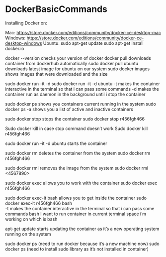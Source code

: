# DockerBasicCommands
Installing Docker on:

Mac:        https://store.docker.com/editions/community/docker-ce-desktop-mac
Windows:    https://store.docker.com/editions/community/docker-ce-desktop-windows 
Ubuntu:     sudo apt-get update
            sudo apt-get install docker.io
	   
docker --version                          checks your version of docker
docker pull <imagename>                   downloads container from dockerhub automatically 
sudo docker pull ubuntu                   downloads latest image for ubuntu on our system
sudo docker images 	                  shows images that were downloaded and the size
 
sudo docker run -it -d <imagename>
sudo docker run -it -d ubuntu
-t makes the container interactive in the terminal so that i can pass some commands
-d makes the container run as daemon in the background until i stop the container

sudo docker ps                            shows you containers current running in the system
sudo docker ps -a                         shows you a list of active and inactive containers 

sudo docker stop <containerID>            stops the container
sudo docker stop r456fgh466

Sudo docker kill <containerID>            in case stop command doesn’t work 
Sudo docker kill r456fgh466

sudo docker run -it -d ubuntu             starts the container

sudo docker rm <containerID>              deletes the container from the system
sudo docker rm r456fgh466

sudo docker rmi <imageID>                 removes the image from the system
sudo docker rmi <4567890>

sudo docker exec <containerID>            allows you to work with the container
sudo docker exec r456fgh466

sudo docker exec-it <containerID> bash    allows you to get inside the container
sudo docker exec-it r456fgh466 bash          
-t makes the container interactive in the terminal so that i can pass some commands
bash I want to run container in current terminal space i’m working on which is bash

apt-get update starts updating the container as it’s a new operating system running on the system

sudo docker ps  (need to run docker because it’s a new machine now)
sudo docker ps  (need to install sudo library as it’s not installed in container) 
